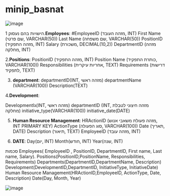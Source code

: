 # minip_basnat
![image](https://github.com/noam-ben-lulu/minip_basnat/assets/169597958/1671315a-0c3a-4259-ab17-1f6385f1149f)

הישויות בהם נעסוק
1.**Employees**:
#EmployeeID (מזהה העובד, INT)
First Name (שם פרטי, VARCHAR(50))
Last Name (שם משפחה, VARCHAR(50))
PositionID (מזהה התפקיד, INT)
Salary (משכורת, DECIMAL(10,2))
DepartmentID (מזהה מחלקה, INT)

2.**Positions**:
PositionID (מזהה התפקיד, INT)
Position Name (כותרת התפקיד, VARCHAR(100))
Responsibilities (אחריות עיקרית, TEXT)
Requirements (דרישות לתפקיד, TEXT)

3. **department**:
departmentID(INT, מזהה ראשי)
departmentName (VARCHAR(100))
Description(TEXT)

4.**Development**:   

 DevelopmentIג(INT, מזהה ראשי)
 departmentID (INT, מזהה חיצוני לטבלת מחלקה)
initiative_type(VARCHAR(100))
initiative_date(DATE)


5. **Human Resource Management**:
HRActionID (מזהה פעולת משאבי אנוש, INT PRIMARY KEY)
ActionType (סוג הפעולה, VARCHAR(100))
Date (תאריך, DATE)
Description (תיאור, TEXT)
EmployeeID (מזהה עובד, INT)


6. **DATE**: 
Day(יום, INT)
Month(חודש, INT)
Year(שנה, INT)




סכמות
Employees( EmployeeID , PositionID, DepartmentID, First name, Last name, Salary).
Positions(PositionID,PositionName, Responsibilities, Requirements)
Departments(DepartmentID,DepartmentName, Description)
Development(DevelopmentID,DepartmentID, InitiativeType, InitiativeDate)
Human Resource Management(HRActionID,EmployeeID, ActionType, Date, Description)
Date(Day, Month, Year)




![image](https://github.com/noam-ben-lulu/minip_basnat/assets/169597958/c0914acb-f31a-4e6f-a551-401d7c8c53b5)

